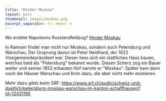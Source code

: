 ```yaml
---
title: "Hinder Moskau"
layout: post
thumbnail: images/moskau.png
excerpt_separator: <!--more-->
---
```


Wo endete Napoleons Russlandfeldzug? [Hinder Moskau](https://s.geo.admin.ch/ww3ujfucmzme)

In Ramsen findet man nicht nur Moskau, sondern auch Petersburg und Warschau. Der Ursprung davon ist Peter Neidhard, der 1822 Vizegemeindepräsident war. Dieser liess sich ein stattliches Haus bauen, welches bald als "Petersburg" bekannt wurde. Diesen Scherz zog ein Bauer weiter und seinen 1852 erbauten Hof nannte er "Moskau". Später kam dann noch die Häuser Warschau und Krim dazu, die aber nicht mehr existieren.

Mehr dazu gibts beim SRF: https://www.srf.ch/audio/schwiiz-und-duetlich/petersburg-moskau-warschau-im-kanton-schaffhausen?id=12431195

<!--more-->
